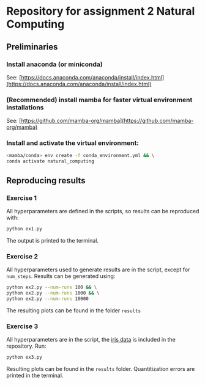 # Repository for assignment 2 Natural Computing

## Preliminaries

<!-- ### Install rust
See: [https://www.rust-lang.org/tools/install](https://www.rust-lang.org/tools/install) -->

### Install anaconda (or miniconda)
See: [https://docs.anaconda.com/anaconda/install/index.html](https://docs.anaconda.com/anaconda/install/index.html)

### (Recommended) install mamba for faster virtual environment installations
See: [https://github.com/mamba-org/mamba](https://github.com/mamba-org/mamba)

### Install and activate the virtual environment:
```bash
<mamba/conda> env create -f conda_environment.yml && \
conda activate natural_computing
```

## Reproducing results

### Exercise 1
All hyperparameters are defined in the scripts, so results can be reproduced with:
```bash
python ex1.py
```
The output is printed to the terminal.

### Exercise 2
All hyperparameters used to generate results are in the script, except for `num_steps`. Results can be generated using:
```bash
python ex2.py --num-runs 100 && \
python ex2.py --num-runs 1000 && \
python ex2.py --num-runs 10000
```
The resulting plots can be found in the folder `results`

### Exercise 3
All hyperparameters are in the script, the [iris data](https://archive.ics.uci.edu/ml/datasets/iris) is included in the repository. Run:
```bash
python ex3.py
```
Resulting plots can be found in the `results` folder. Quantitization errors are printed in the terminal.
